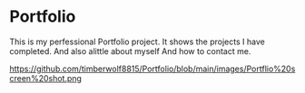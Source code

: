 # Portfolio
This is my perfessional Portfolio project. It shows the projects I have completed. And also alittle about myself And how to contact me.


https://github.com/timberwolf8815/Portfolio/blob/main/images/Portflio%20screen%20shot.png
